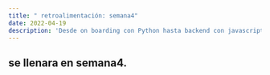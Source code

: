 ```yaml
---
title: " retroalimentación: semana4"
date: 2022-04-19
description: 'Desde on boarding con Python hasta backend con javascript (NodeJS)'
---
```



## se llenara en semana4.
